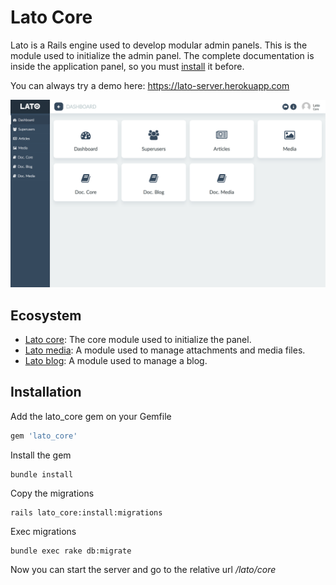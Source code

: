 # Lato Core

Lato is a Rails engine used to develop modular admin panels. This is the module used to initialize the admin panel.
The complete documentation is inside the application panel, so you must [install](#installation) it before.

You can always try a demo here: https://lato-server.herokuapp.com

![Lato dashboard screenshot](lib/screen.png "Title")

## Ecosystem

- [Lato core](https://github.com/ideonetwork/lato-core): The core module used to initialize the panel.
- [Lato media](https://github.com/ideonetwork/lato-media): A module used to manage attachments and media files.
- [Lato blog](https://github.com/ideonetwork/lato-blog): A module used to manage a blog.

## Installation

Add the lato_core gem on your Gemfile

```ruby
gem 'lato_core'
```

Install the gem

```console
bundle install
```

Copy the migrations

```console
rails lato_core:install:migrations
```

Exec migrations

```console
bundle exec rake db:migrate
```

Now you can start the server and go to the relative url */lato/core*
